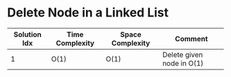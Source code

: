 # Delete Node in a Linked List

| Solution Idx | Time Complexity | Space Complexity | Comment                   |
| ------------ | --------------- | ---------------- | ------------------------- |
| 1            | O(1)            | O(1)             | Delete given node in O(1) |
